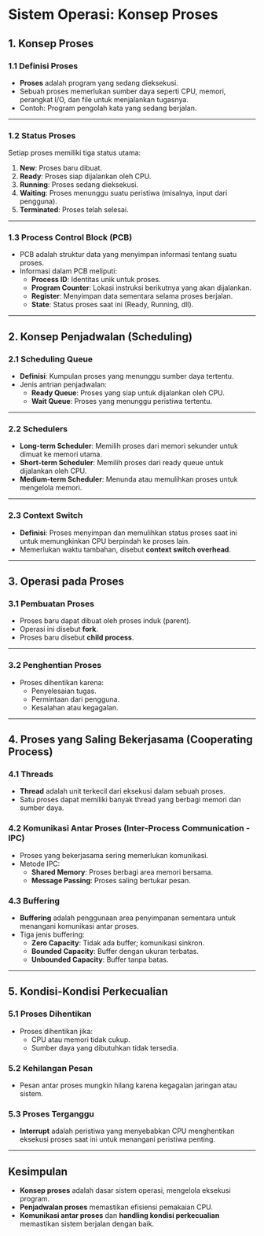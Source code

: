 # Sistem Operasi: Konsep Proses

## 1. Konsep Proses

### 1.1 Definisi Proses
- **Proses** adalah program yang sedang dieksekusi.
- Sebuah proses memerlukan sumber daya seperti CPU, memori, perangkat I/O, dan file untuk menjalankan tugasnya.
- Contoh: Program pengolah kata yang sedang berjalan.

---

### 1.2 Status Proses
Setiap proses memiliki tiga status utama:
1. **New**: Proses baru dibuat.
2. **Ready**: Proses siap dijalankan oleh CPU.
3. **Running**: Proses sedang dieksekusi.
4. **Waiting**: Proses menunggu suatu peristiwa (misalnya, input dari pengguna).
5. **Terminated**: Proses telah selesai.

---

### 1.3 Process Control Block (PCB)
- PCB adalah struktur data yang menyimpan informasi tentang suatu proses.
- Informasi dalam PCB meliputi:
  - **Process ID**: Identitas unik untuk proses.
  - **Program Counter**: Lokasi instruksi berikutnya yang akan dijalankan.
  - **Register**: Menyimpan data sementara selama proses berjalan.
  - **State**: Status proses saat ini (Ready, Running, dll).

---

## 2. Konsep Penjadwalan (Scheduling)

### 2.1 Scheduling Queue
- **Definisi**: Kumpulan proses yang menunggu sumber daya tertentu.
- Jenis antrian penjadwalan:
  - **Ready Queue**: Proses yang siap untuk dijalankan oleh CPU.
  - **Wait Queue**: Proses yang menunggu peristiwa tertentu.

---

### 2.2 Schedulers
- **Long-term Scheduler**: Memilih proses dari memori sekunder untuk dimuat ke memori utama.
- **Short-term Scheduler**: Memilih proses dari ready queue untuk dijalankan oleh CPU.
- **Medium-term Scheduler**: Menunda atau memulihkan proses untuk mengelola memori.

---

### 2.3 Context Switch
- **Definisi**: Proses menyimpan dan memulihkan status proses saat ini untuk memungkinkan CPU berpindah ke proses lain.
- Memerlukan waktu tambahan, disebut **context switch overhead**.

---

## 3. Operasi pada Proses

### 3.1 Pembuatan Proses
- Proses baru dapat dibuat oleh proses induk (parent).
- Operasi ini disebut **fork**.
- Proses baru disebut **child process**.

---

### 3.2 Penghentian Proses
- Proses dihentikan karena:
  - Penyelesaian tugas.
  - Permintaan dari pengguna.
  - Kesalahan atau kegagalan.

---

## 4. Proses yang Saling Bekerjasama (Cooperating Process)

### 4.1 Threads
- **Thread** adalah unit terkecil dari eksekusi dalam sebuah proses.
- Satu proses dapat memiliki banyak thread yang berbagi memori dan sumber daya.

### 4.2 Komunikasi Antar Proses (Inter-Process Communication - IPC)
- Proses yang bekerjasama sering memerlukan komunikasi.
- Metode IPC:
  - **Shared Memory**: Proses berbagi area memori bersama.
  - **Message Passing**: Proses saling bertukar pesan.

### 4.3 Buffering
- **Buffering** adalah penggunaan area penyimpanan sementara untuk menangani komunikasi antar proses.
- Tiga jenis buffering:
  - **Zero Capacity**: Tidak ada buffer; komunikasi sinkron.
  - **Bounded Capacity**: Buffer dengan ukuran terbatas.
  - **Unbounded Capacity**: Buffer tanpa batas.

---

## 5. Kondisi-Kondisi Perkecualian

### 5.1 Proses Dihentikan
- Proses dihentikan jika:
  - CPU atau memori tidak cukup.
  - Sumber daya yang dibutuhkan tidak tersedia.

### 5.2 Kehilangan Pesan
- Pesan antar proses mungkin hilang karena kegagalan jaringan atau sistem.

### 5.3 Proses Terganggu
- **Interrupt** adalah peristiwa yang menyebabkan CPU menghentikan eksekusi proses saat ini untuk menangani peristiwa penting.

---

## Kesimpulan
- **Konsep proses** adalah dasar sistem operasi, mengelola eksekusi program.
- **Penjadwalan proses** memastikan efisiensi pemakaian CPU.
- **Komunikasi antar proses** dan **handling kondisi perkecualian** memastikan sistem berjalan dengan baik.
